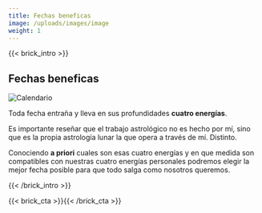 ```yaml
---
title: Fechas beneficas
image: /uploads/images/image
weight: 1
---
```

{{< brick_intro >}}

## Fechas beneficas

![Calendario](/uploads/img/consultas/calendario.svg "Calendario")

Toda fecha entraña y lleva en sus profundidades **cuatro energías**.

Es importante reseñar que el trabajo astrológico no es hecho por mí, sino que es la propia astrología lunar la que opera a través de mí. Distinto.

Conociendo **a priori** cuales son esas cuatro energías y en que medida son compatibles con nuestras cuatro energías personales podremos elegir la mejor fecha posible para que todo salga como nosotros queremos.

{{< /brick_intro >}}

{{< brick_cta >}}{{< /brick_cta >}}

